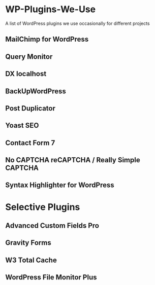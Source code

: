# WP-Plugins-We-Use

A list of WordPress plugins we use occasionally for different projects

## MailChimp for WordPress 

## Query Monitor

## DX localhost

## BackUpWordPress

## Post Duplicator

## Yoast SEO

## Contact Form 7

## No CAPTCHA reCAPTCHA / Really Simple CAPTCHA

## Syntax Highlighter for WordPress

# Selective Plugins

## Advanced Custom Fields Pro

## Gravity Forms

## W3 Total Cache

## WordPress File Monitor Plus

